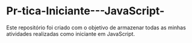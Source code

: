 # Pr-tica-Iniciante---JavaScript-
Este repositório foi criado com o objetivo de armazenar todas as minhas atividades realizadas como iniciante em JavaScript.
